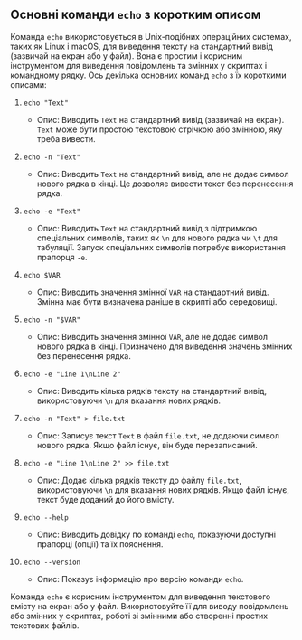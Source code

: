 ## Основні команди `echo` з коротким описом

Команда `echo` використовується в Unix-подібних операційних системах, таких як Linux і macOS, для виведення тексту на стандартний вивід (зазвичай на екран або у файл). Вона є простим і корисним інструментом для виведення повідомлень та змінних у скриптах і командному рядку. Ось декілька основних команд `echo` з їх короткими описами:

1. `echo "Text"`
   - Опис: Виводить `Text` на стандартний вивід (зазвичай на екран). `Text` може бути простою текстовою стрічкою або змінною, яку треба вивести.

2. `echo -n "Text"`
   - Опис: Виводить `Text` на стандартний вивід, але не додає символ нового рядка в кінці. Це дозволяє вивести текст без перенесення рядка.

3. `echo -e "Text"`
   - Опис: Виводить `Text` на стандартний вивід з підтримкою спеціальних символів, таких як `\n` для нового рядка чи `\t` для табуляції. Запуск спеціальних символів потребує використання прапорця `-e`.

4. `echo $VAR`
   - Опис: Виводить значення змінної `VAR` на стандартний вивід. Змінна має бути визначена раніше в скрипті або середовищі.

5. `echo -n "$VAR"`
   - Опис: Виводить значення змінної `VAR`, але не додає символ нового рядка в кінці. Призначено для виведення значень змінних без перенесення рядка.

6. `echo -e "Line 1\nLine 2"`
   - Опис: Виводить кілька рядків тексту на стандартний вивід, використовуючи `\n` для вказання нових рядків.

7. `echo -n "Text" > file.txt`
   - Опис: Записує текст `Text` в файл `file.txt`, не додаючи символ нового рядка. Якщо файл існує, він буде перезаписаний.

8. `echo -e "Line 1\nLine 2" >> file.txt`
   - Опис: Додає кілька рядків тексту до файлу `file.txt`, використовуючи `\n` для вказання нових рядків. Якщо файл існує, текст буде доданий до його вмісту.

9. `echo --help`
   - Опис: Виводить довідку по команді `echo`, показуючи доступні прапорці (опції) та їх пояснення.

10. `echo --version`
    - Опис: Показує інформацію про версію команди `echo`.

Команда `echo` є корисним інструментом для виведення текстового вмісту на екран або у файл. Використовуйте її для виводу повідомлень або змінних у скриптах, роботі зі змінними або створенні простих текстових файлів.
